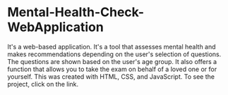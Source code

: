 # Mental-Health-Check-WebApplication
It's a web-based application. It's a tool that assesses mental health and makes recommendations depending on the user's selection of questions. The questions are shown based on the user's age group. It also offers a function that allows you to take the exam on behalf of a loved one or for yourself.
This was created with HTML, CSS, and JavaScript. To see the project, click on the link.
